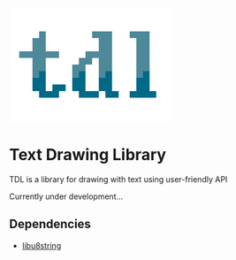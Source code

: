 ![](https://raw.githubusercontent.com/celtrecium/tdl/master/tdllogo.png)
# Text Drawing Library
TDL is a library for drawing with text using user-friendly API

Currently under development...

## Dependencies
* [libu8string](https://github.com/celtrecium/libu8string)
